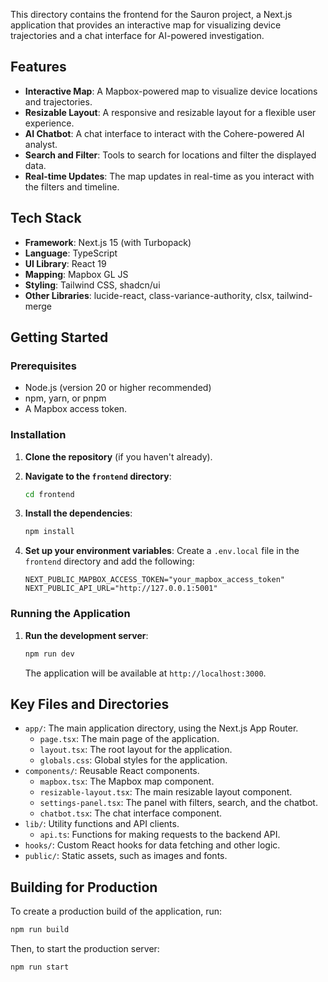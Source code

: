 This directory contains the frontend for the Sauron project, a Next.js application that provides an interactive map for visualizing device trajectories and a chat interface for AI-powered investigation.

## Features

-   **Interactive Map**: A Mapbox-powered map to visualize device locations and trajectories.
-   **Resizable Layout**: A responsive and resizable layout for a flexible user experience.
-   **AI Chatbot**: A chat interface to interact with the Cohere-powered AI analyst.
-   **Search and Filter**: Tools to search for locations and filter the displayed data.
-   **Real-time Updates**: The map updates in real-time as you interact with the filters and timeline.

## Tech Stack

-   **Framework**: Next.js 15 (with Turbopack)
-   **Language**: TypeScript
-   **UI Library**: React 19
-   **Mapping**: Mapbox GL JS
-   **Styling**: Tailwind CSS, shadcn/ui
-   **Other Libraries**: lucide-react, class-variance-authority, clsx, tailwind-merge

## Getting Started

### Prerequisites

-   Node.js (version 20 or higher recommended)
-   npm, yarn, or pnpm
-   A Mapbox access token.

### Installation

1.  **Clone the repository** (if you haven't already).

2.  **Navigate to the `frontend` directory**:
    ```bash
    cd frontend
    ```

3.  **Install the dependencies**:
    ```bash
    npm install
    ```

4.  **Set up your environment variables**:
    Create a `.env.local` file in the `frontend` directory and add the following:
    ```
    NEXT_PUBLIC_MAPBOX_ACCESS_TOKEN="your_mapbox_access_token"
    NEXT_PUBLIC_API_URL="http://127.0.0.1:5001"
    ```

### Running the Application

1.  **Run the development server**:
    ```bash
    npm run dev
    ```
    The application will be available at `http://localhost:3000`.

## Key Files and Directories

-   `app/`: The main application directory, using the Next.js App Router.
    -   `page.tsx`: The main page of the application.
    -   `layout.tsx`: The root layout for the application.
    -   `globals.css`: Global styles for the application.
-   `components/`: Reusable React components.
    -   `mapbox.tsx`: The Mapbox map component.
    -   `resizable-layout.tsx`: The main resizable layout component.
    -   `settings-panel.tsx`: The panel with filters, search, and the chatbot.
    -   `chatbot.tsx`: The chat interface component.
-   `lib/`: Utility functions and API clients.
    -   `api.ts`: Functions for making requests to the backend API.
-   `hooks/`: Custom React hooks for data fetching and other logic.
-   `public/`: Static assets, such as images and fonts.

## Building for Production

To create a production build of the application, run:
```bash
npm run build
```

Then, to start the production server:
```bash
npm run start
```